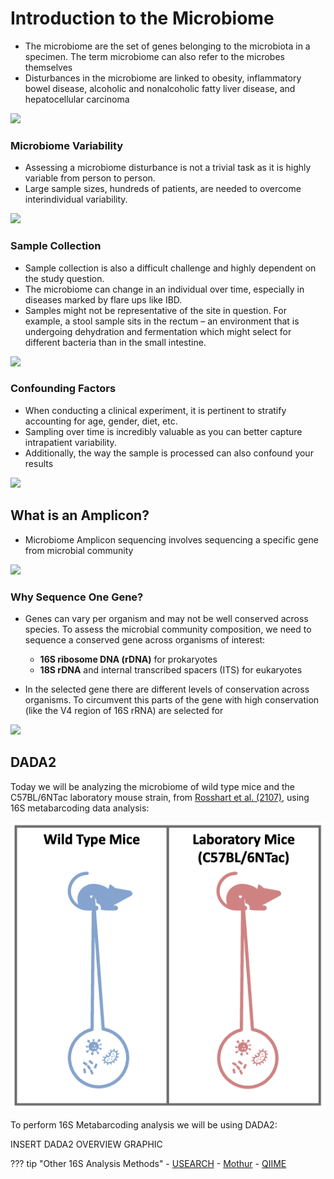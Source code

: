 # Introduction to the Microbiome

- The microbiome are the set of genes belonging to the microbiota in a specimen. The term microbiome can also refer to the microbes themselves
- Disturbances in the microbiome are linked to obesity, inflammatory bowel disease, alcoholic and nonalcoholic fatty liver disease, and hepatocellular carcinoma

![](images/microbiome.png)

### Microbiome Variability

- Assessing a microbiome disturbance is not a trivial task as it is highly variable from person to person.
- Large sample sizes, hundreds of patients, are needed to overcome interindividual variability.

![](images/variability.png)

### Sample Collection

- Sample collection is also a difficult challenge and highly dependent on the study question.
- The microbiome can change in an individual over time, especially in diseases marked by flare ups like IBD.
- Samples might not be representative of the site in question. For example, a stool sample sits in the rectum – an environment that is undergoing dehydration and fermentation which might select for different bacteria than in the small intestine.

![](images/sample-collection.png)

### Confounding Factors

- When conducting a clinical experiment, it is pertinent to stratify accounting for age, gender, diet, etc.
- Sampling over time is incredibly valuable as you can better capture intrapatient variability.
- Additionally, the way the sample is processed can also confound your results

![](images/confounding.jpg)

## What is an Amplicon?

- Microbiome Amplicon sequencing involves sequencing a specific gene from microbial community

![](images/amplicon.png)

### Why Sequence One Gene?

- Genes can vary per organism and may not be well conserved across species. To assess the microbial community composition, we need to sequence a conserved gene across organisms of interest:
    - **16S ribosome DNA (rDNA)** for prokaryotes
    - **18S rDNA** and internal transcribed spacers (ITS) for eukaryotes 

- In the selected gene there are different levels of conservation across organisms. To circumvent this parts of the gene with high conservation (like the V4 region of 16S rRNA) are selected for

![](images/v4-region.png)

## DADA2

Today we will be analyzing the microbiome of wild type mice and the C57BL/6NTac laboratory mouse strain, from [Rosshart et al. (2107)](https://www.ncbi.nlm.nih.gov/pmc/articles/PMC6887100/), using 16S metabarcoding data analysis:

![](images/microbiome_mouse_data.png)

To perform 16S Metabarcoding analysis we will be using DADA2:

INSERT DADA2 OVERVIEW GRAPHIC

??? tip "Other 16S Analysis Methods"
    - [USEARCH](https://drive5.com/usearch/)
    - [Mothur](https://mothur.org/)
    - [QIIME](http://qiime.org/)
